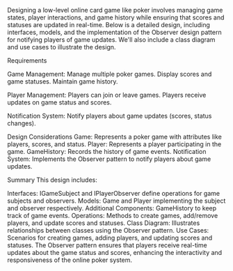 Designing a low-level online card game like poker involves managing game states, player interactions, and game history while ensuring that scores and statuses are updated in real-time. Below is a detailed design, including interfaces, models, and the implementation of the Observer design pattern for notifying players of game updates. We'll also include a class diagram and use cases to illustrate the design.

Requirements

Game Management:
Manage multiple poker games.
Display scores and game statuses.
Maintain game history.

Player Management:
Players can join or leave games.
Players receive updates on game status and scores.

Notification System:
Notify players about game updates (scores, status changes).

Design Considerations
Game: Represents a poker game with attributes like players, scores, and status.
Player: Represents a player participating in the game.
GameHistory: Records the history of game events.
Notification System: Implements the Observer pattern to notify players about game updates.

Summary
This design includes:

Interfaces: IGameSubject and IPlayerObserver define operations for game subjects and observers.
Models: Game and Player implementing the subject and observer respectively.
Additional Components: GameHistory to keep track of game events.
Operations: Methods to create games, add/remove players, and update scores and statuses.
Class Diagram: Illustrates relationships between classes using the Observer pattern.
Use Cases: Scenarios for creating games, adding players, and updating scores and statuses.
The Observer pattern ensures that players receive real-time updates about the game status and scores, enhancing the interactivity and responsiveness of the online poker system.